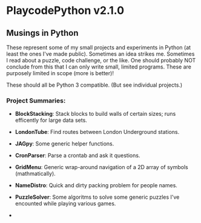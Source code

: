 # PlaycodePython v2.1.0

## Musings in Python 

These represent some of my small projects and experiments in Python (at least the ones I've made public). Sometimes an idea strikes me. Sometimes I read about a puzzle, code challenge, or the like. One should probably NOT conclude from this that I can only write small, limited programs. These are purposely limited in scope (more is better)!

These should all be Python 3 compatible. (But see individual projects.)

### Project Summaries:

* **BlockStacking**: Stack blocks to build walls of certain sizes; runs efficently for large data sets.
* **LondonTube**: Find routes between London Underground stations.
* **JAGpy**: Some generic helper functions.

* **CronParser**: Parse a crontab and ask it questions. 
* **GridMenu**: Generic wrap-around navigation of a 2D array of symbols (mathmatically).

* **NameDistro**: Quick and dirty packing problem for people names. 
* **PuzzleSolver**: Some algoritms to solve some generic puzzles I've encounted while playing various games. 
* 


